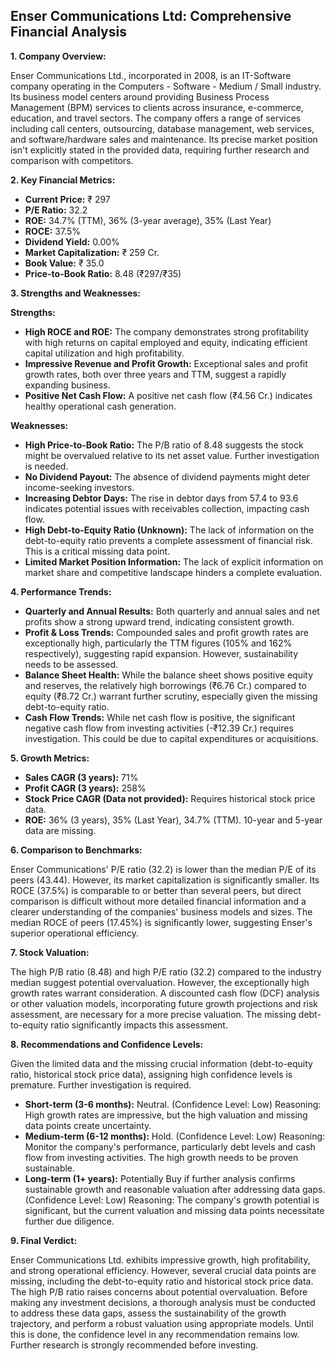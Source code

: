 ## Enser Communications Ltd: Comprehensive Financial Analysis

**1. Company Overview:**

Enser Communications Ltd., incorporated in 2008, is an IT-Software company operating in the Computers - Software - Medium / Small industry.  Its business model centers around providing Business Process Management (BPM) services to clients across insurance, e-commerce, education, and travel sectors.  The company offers a range of services including call centers, outsourcing, database management, web services, and software/hardware sales and maintenance.  Its precise market position isn't explicitly stated in the provided data, requiring further research and comparison with competitors.

**2. Key Financial Metrics:**

* **Current Price:** ₹ 297
* **P/E Ratio:** 32.2
* **ROE:** 34.7% (TTM), 36% (3-year average), 35% (Last Year)
* **ROCE:** 37.5%
* **Dividend Yield:** 0.00%
* **Market Capitalization:** ₹ 259 Cr.
* **Book Value:** ₹ 35.0
* **Price-to-Book Ratio:** 8.48 (₹297/₹35)


**3. Strengths and Weaknesses:**

**Strengths:**

* **High ROCE and ROE:**  The company demonstrates strong profitability with high returns on capital employed and equity, indicating efficient capital utilization and high profitability.
* **Impressive Revenue and Profit Growth:**  Exceptional sales and profit growth rates, both over three years and TTM, suggest a rapidly expanding business.
* **Positive Net Cash Flow:**  A positive net cash flow (₹4.56 Cr.) indicates healthy operational cash generation.


**Weaknesses:**

* **High Price-to-Book Ratio:** The P/B ratio of 8.48 suggests the stock might be overvalued relative to its net asset value.  Further investigation is needed.
* **No Dividend Payout:** The absence of dividend payments might deter income-seeking investors.
* **Increasing Debtor Days:**  The rise in debtor days from 57.4 to 93.6 indicates potential issues with receivables collection, impacting cash flow.
* **High Debt-to-Equity Ratio (Unknown):** The lack of information on the debt-to-equity ratio prevents a complete assessment of financial risk.  This is a critical missing data point.
* **Limited Market Position Information:**  The lack of explicit information on market share and competitive landscape hinders a complete evaluation.


**4. Performance Trends:**

* **Quarterly and Annual Results:** Both quarterly and annual sales and net profits show a strong upward trend, indicating consistent growth.
* **Profit & Loss Trends:**  Compounded sales and profit growth rates are exceptionally high, particularly the TTM figures (105% and 162% respectively), suggesting rapid expansion.  However, sustainability needs to be assessed.
* **Balance Sheet Health:**  While the balance sheet shows positive equity and reserves, the relatively high borrowings (₹6.76 Cr.) compared to equity (₹8.72 Cr.) warrant further scrutiny, especially given the missing debt-to-equity ratio.
* **Cash Flow Trends:**  While net cash flow is positive, the significant negative cash flow from investing activities (-₹12.39 Cr.) requires investigation.  This could be due to capital expenditures or acquisitions.


**5. Growth Metrics:**

* **Sales CAGR (3 years):** 71%
* **Profit CAGR (3 years):** 258%
* **Stock Price CAGR (Data not provided):** Requires historical stock price data.
* **ROE:** 36% (3 years), 35% (Last Year), 34.7% (TTM).  10-year and 5-year data are missing.


**6. Comparison to Benchmarks:**

Enser Communications' P/E ratio (32.2) is lower than the median P/E of its peers (43.44). However, its market capitalization is significantly smaller.  Its ROCE (37.5%) is comparable to or better than several peers, but direct comparison is difficult without more detailed financial information and a clearer understanding of the companies' business models and sizes.  The median ROCE of peers (17.45%) is significantly lower, suggesting Enser's superior operational efficiency.


**7. Stock Valuation:**

The high P/B ratio (8.48) and high P/E ratio (32.2) compared to the industry median suggest potential overvaluation. However, the exceptionally high growth rates warrant consideration.  A discounted cash flow (DCF) analysis or other valuation models, incorporating future growth projections and risk assessment, are necessary for a more precise valuation.  The missing debt-to-equity ratio significantly impacts this assessment.


**8. Recommendations and Confidence Levels:**

Given the limited data and the missing crucial information (debt-to-equity ratio, historical stock price data), assigning high confidence levels is premature.  Further investigation is required.

* **Short-term (3-6 months):**  Neutral.  (Confidence Level: Low)  Reasoning:  High growth rates are impressive, but the high valuation and missing data points create uncertainty.
* **Medium-term (6-12 months):**  Hold. (Confidence Level: Low) Reasoning:  Monitor the company's performance, particularly debt levels and cash flow from investing activities.  The high growth needs to be proven sustainable.
* **Long-term (1+ years):**  Potentially Buy if further analysis confirms sustainable growth and reasonable valuation after addressing data gaps. (Confidence Level: Low) Reasoning:  The company's growth potential is significant, but the current valuation and missing data points necessitate further due diligence.


**9. Final Verdict:**

Enser Communications Ltd. exhibits impressive growth, high profitability, and strong operational efficiency. However, several crucial data points are missing, including the debt-to-equity ratio and historical stock price data.  The high P/B ratio raises concerns about potential overvaluation.  Before making any investment decisions, a thorough analysis must be conducted to address these data gaps, assess the sustainability of the growth trajectory, and perform a robust valuation using appropriate models.  Until this is done, the confidence level in any recommendation remains low.  Further research is strongly recommended before investing.

